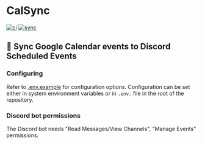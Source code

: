# CalSync

[![ci](https://github.com/acm-uic/calsync/actions/workflows/ci.yml/badge.svg)](https://github.com/acm-uic/calsync/actions/workflows/ci.yml)
[![sync](https://github.com/acm-uic/calsync/actions/workflows/sync.yml/badge.svg)](https://github.com/acm-uic/calsync/actions/workflows/sync.yml)

## 🔁 Sync Google Calendar events to Discord Scheduled Events

### Configuring

Refer to [.env.example](.env.example) for configuration options. Configuration can be set either in system environment
variables or in `.env.` file in the root of the repository.

### Discord bot permissions

The Discord bot needs "Read Messages/View Channels", "Manage Events" permissions.
